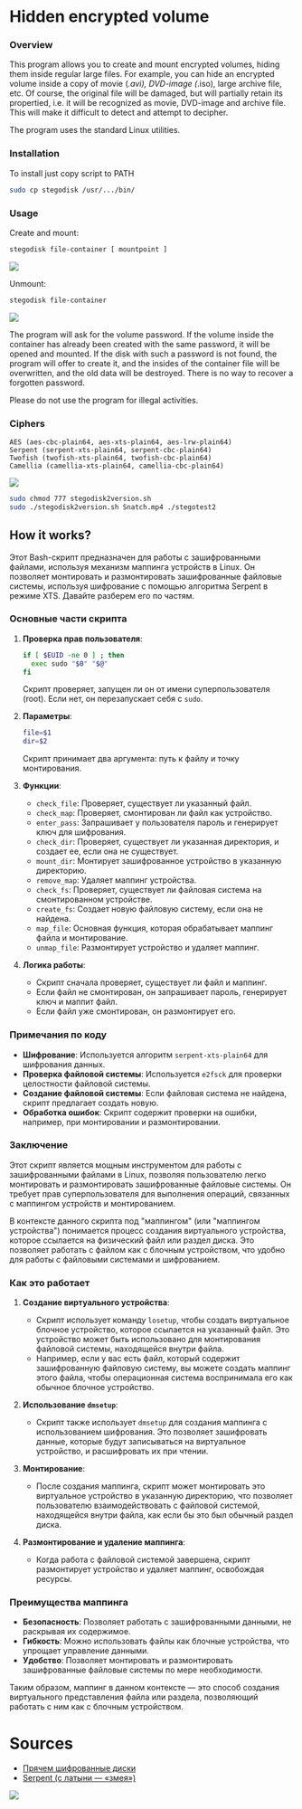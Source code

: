 # **Hidden encrypted volume**

### Overview
This program allows you to create and mount encrypted volumes, hiding them inside regular large files.
For example, you can hide an encrypted volume inside a copy of movie (*.avi), DVD-image (*.iso), large archive file, etc.
Of course, the original file will be damaged, but will partially retain its propertied, i.e. it will be recognized as movie, DVD-image and archive file.
This will make it difficult to detect and attempt to decipher.

The program uses the standard Linux utilities.

### Installation
To install just copy script to PATH
```sh
sudo cp stegodisk /usr/.../bin/
```

### Usage

Create and mount:
```sh
stegodisk file-container [ mountpoint ]
```

![](https://raw.githubusercontent.com/unton3ton/stegodisk/refs/heads/main/mount.PNG)


Unmount:
```sh
stegodisk file-container
```

![](https://raw.githubusercontent.com/unton3ton/stegodisk/refs/heads/main/unmount.PNG)

The program will ask for the volume password. If the volume inside the container has already been created with the same password, 
it will be opened and mounted.
If the disk with such a password is not found, the program will offer to create it, and the insides of the container file will be 
overwritten, and the old data will be destroyed.
There is no way to recover a forgotten password.

Please do not use the program for illegal activities.

### Ciphers
    AES (aes-cbc-plain64, aes-xts-plain64, aes-lrw-plain64)
    Serpent (serpent-xts-plain64, serpent-cbc-plain64)
    Twofish (twofish-xts-plain64, twofish-cbc-plain64)
    Camellia (camellia-xts-plain64, camellia-cbc-plain64)

![](https://raw.githubusercontent.com/unton3ton/stegodisk/refs/heads/main/serpent.png)

```bash
sudo chmod 777 stegodisk2version.sh  
sudo ./stegodisk2version.sh Snatch.mp4 ./stegotest2
```

## How it works?

Этот Bash-скрипт предназначен для работы с зашифрованными файлами, используя механизм маппинга устройств в Linux. Он позволяет 
монтировать и размонтировать зашифрованные файловые системы, используя шифрование с помощью алгоритма Serpent в режиме XTS. 
Давайте разберем его по частям.

### Основные части скрипта

1. **Проверка прав пользователя**:
   ```bash
   if [ $EUID -ne 0 ] ; then
     exec sudo "$0" "$@"
   fi
   ```
   Скрипт проверяет, запущен ли он от имени суперпользователя (root). Если нет, он перезапускает себя с `sudo`.

2. **Параметры**:
   ```bash
   file=$1
   dir=$2
   ```
   Скрипт принимает два аргумента: путь к файлу и точку монтирования.

3. **Функции**:
   - `check_file`: Проверяет, существует ли указанный файл.
   - `check_map`: Проверяет, смонтирован ли файл как устройство.
   - `enter_pass`: Запрашивает у пользователя пароль и генерирует ключ для шифрования.
   - `check_dir`: Проверяет, существует ли указанная директория, и создает ее, если она не существует.
   - `mount_dir`: Монтирует зашифрованное устройство в указанную директорию.
   - `remove_map`: Удаляет маппинг устройства.
   - `check_fs`: Проверяет, существует ли файловая система на смонтированном устройстве.
   - `create_fs`: Создает новую файловую систему, если она не найдена.
   - `map_file`: Основная функция, которая обрабатывает маппинг файла и монтирование.
   - `unmap_file`: Размонтирует устройство и удаляет маппинг.

4. **Логика работы**:
   - Скрипт сначала проверяет, существует ли файл и маппинг.
   - Если файл не смонтирован, он запрашивает пароль, генерирует ключ и маппит файл.
   - Если файл уже смонтирован, он размонтирует его.

### Примечания по коду

- **Шифрование**: Используется алгоритм `serpent-xts-plain64` для шифрования данных.
- **Проверка файловой системы**: Используется `e2fsck` для проверки целостности файловой системы.
- **Создание файловой системы**: Если файловая система не найдена, скрипт предлагает создать новую.
- **Обработка ошибок**: Скрипт содержит проверки на ошибки, например, при монтировании и размонтировании.

### Заключение

Этот скрипт является мощным инструментом для работы с зашифрованными файлами в Linux, позволяя пользователю легко монтировать 
и размонтировать зашифрованные файловые системы. Он требует прав суперпользователя для выполнения операций, связанных с 
маппингом устройств и монтированием.


В контексте данного скрипта под "маппингом" (или "маппингом устройства") понимается процесс создания виртуального устройства, 
которое ссылается на физический файл или раздел диска. Это позволяет работать с файлом как с блочным устройством, что удобно 
для работы с файловыми системами и шифрованием.

### Как это работает

1. **Создание виртуального устройства**: 
   - Скрипт использует команду `losetup`, чтобы создать виртуальное блочное устройство, которое ссылается на указанный файл. Это устройство может быть использовано для монтирования файловой системы, находящейся внутри файла.
   - Например, если у вас есть файл, который содержит зашифрованную файловую систему, вы можете создать маппинг этого файла, чтобы операционная система воспринимала его как обычное блочное устройство.

2. **Использование `dmsetup`**:
   - Скрипт также использует `dmsetup` для создания маппинга с использованием шифрования. Это позволяет зашифровать данные, которые будут записываться на виртуальное устройство, и расшифровать их при чтении.

3. **Монтирование**:
   - После создания маппинга, скрипт может монтировать это виртуальное устройство в указанную директорию, что позволяет пользователю взаимодействовать с файловой системой, находящейся внутри файла, как если бы это был обычный раздел диска.

4. **Размонтирование и удаление маппинга**:
   - Когда работа с файловой системой завершена, скрипт размонтирует устройство и удаляет маппинг, освобождая ресурсы.

### Преимущества маппинга

- **Безопасность**: Позволяет работать с зашифрованными данными, не раскрывая их содержимое.
- **Гибкость**: Можно использовать файлы как блочные устройства, что упрощает управление данными.
- **Удобство**: Позволяет монтировать и размонтировать зашифрованные файловые системы по мере необходимости.

Таким образом, маппинг в данном контексте — это способ создания виртуального представления файла или раздела, позволяющий 
работать с ним как с блочным устройством.


# Sources

* [Прячем шифрованные диски](https://habr.com/ru/articles/896236/)
* [Serpent (с латыни — «змея»)](https://ru.wikipedia.org/wiki/Serpent)


![](https://raw.githubusercontent.com/unton3ton/stegodisk/refs/heads/main/67780d1324f61824128fd926.png)
